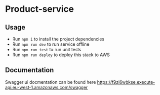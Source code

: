 # Product-service

## Usage

- Run `npm i` to install the project dependencies
- Run `npm run dev` to run service offline
- Run `npm run test` to run unit tests
- Run `npm run deploy` to deploy this stack to AWS

## Documentation

Swagger ui docmentation can be found here https://f9zi6wbkse.execute-api.eu-west-1.amazonaws.com/swagger
